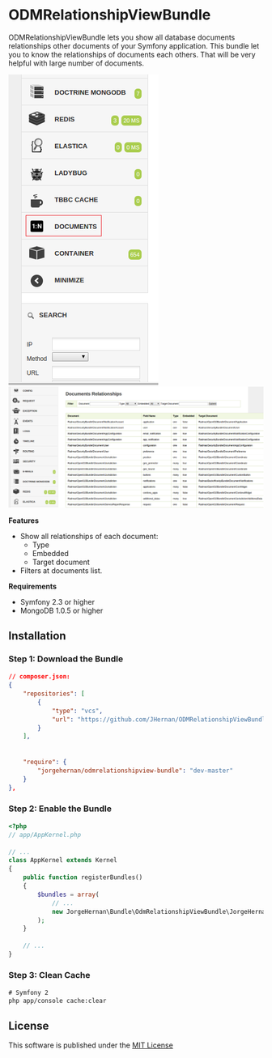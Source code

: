 # ODMRelationshipViewBundle

ODMRelationshipViewBundle lets you show all database documents relationships other documents of your Symfony application.
This bundle let you to know the relationships of documents each others. That will be very helpful with large number of documents.

<img src="https://raw.githubusercontent.com/JHernan/ODMRelationshipViewBundle/master/Resources/doc/menu.png" alt="Profiler Menu" />
<img src="https://raw.githubusercontent.com/JHernan/ODMRelationshipViewBundle/master/Resources/doc/profiler.png" alt="List Documents" />

**Features**

* Show all relationships of each document:
  * Type
  * Embedded
  * Target document
* Filters at documents list.

**Requirements**

* Symfony 2.3 or higher
* MongoDB 1.0.5 or higher

Installation
------------

### Step 1: Download the Bundle

```json
// composer.json:
{
    "repositories": [
        {
            "type": "vcs",
            "url": "https://github.com/JHernan/ODMRelationshipViewBundle.git"
        }
    ],


    "require": {
        "jorgehernan/odmrelationshipview-bundle": "dev-master"
    }
},
```

### Step 2: Enable the Bundle

```php
<?php
// app/AppKernel.php

// ...
class AppKernel extends Kernel
{
    public function registerBundles()
    {
        $bundles = array(
            // ...
            new JorgeHernan\Bundle\OdmRelationshipViewBundle\JorgeHernanOdmRelationshipViewBundle(),
        );
    }

    // ...
}
```

### Step 3: Clean Cache

```cli
# Symfony 2
php app/console cache:clear
```

License
-------

This software is published under the [MIT License](LICENSE.md)